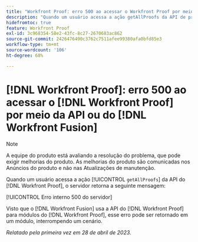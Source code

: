 ```yaml
---
title: "Workfront Proof: erro 500 ao acessar o Workfront Proof por meio da API ou do Workfront Fusion"
description: "Quando um usuário acessa a ação getAllProofs da API de prova, o servidor do Workfront Proof retorna a mensagem: 500 Erro interno do servidor"
hidefromtoc: true
feature: Workfront Proof
exl-id: 3c968354-58e2-43fc-8c27-2670683ac862
source-git-commit: 2426476490c3762c7511afee99380afa0bfd85e3
workflow-type: tm+mt
source-wordcount: '106'
ht-degree: 68%

---
```


# [!DNL Workfront Proof]: erro 500 ao acessar o [!DNL Workfront Proof] por meio da API ou do [!DNL Workfront Fusion]

>[!NOTE]
>
>A equipe do produto está avaliando a resolução do problema, que pode exigir melhorias do produto. As melhorias do produto são comunicadas nos Anúncios do produto e não nas Atualizações de manutenção.

<!--This article is on Proof and Fusion TOCs-->

Quando um usuário acessa a ação [!UICONTROL `getAllProofs`] da API do [!DNL Workfront Proof], o servidor retorna a seguinte mensagem:

[!UICONTROL Erro interno 500 do servidor]

Visto que o [!DNL Workfront Fusion] usa a API do [!DNL Workfront Proof] para módulos do [!DNL Workfront Proof], esse erro pode ser retornado em um módulo, interrompendo um cenário.

_Relatado pela primeira vez em 28 de abril de 2023._
